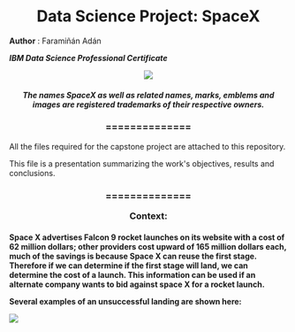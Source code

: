 <h1 align="center">Data Science Project: SpaceX</h1>


**Author** : Faramiñán Adán

_**IBM Data Science Professional Certificate**_
<p align="center"><img src="https://live.staticflickr.com/65535/49185149122_37f5c52e43_k.jpg"></p>




<h4 align="center">
  <i>
     The names SpaceX as well as related names, marks, emblems and images are registered trademarks of their respective owners.
  </i>
</h4>

<h3 align="center">
==============
</h3>

All the files required for the capstone project are attached to this repository.

This file is a presentation summarizing the work's objectives, results and conclusions.

<h3 align="center">
==============

Context:
</h3>

<h4 align="left">
Space X advertises Falcon 9 rocket launches on its website with a cost of 62 million dollars; other providers cost upward of 165 million dollars each, much of the savings is because Space X can reuse the first stage. Therefore if we can determine if the first stage will land, we can determine the cost of a launch. This information can be used if an alternate company wants to bid against space X for a rocket launch.   

Several examples of an unsuccessful landing are shown here:

![](https://cf-courses-data.s3.us.cloud-object-storage.appdomain.cloud/IBMDeveloperSkillsNetwork-DS0701EN-SkillsNetwork/api/Images/landing\_1.gif)

</h4>



